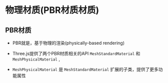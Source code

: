 # 物理材质(PBR材质材质)

## PBR材质

+ PBR就是，基于物理的渲染(physically-based rendering)

+ Three.js提供了两个PBR材质相关的API `MeshStandardMaterial` 和 `MeshPhysicalMaterial` ,
+ `MeshPhysicalMaterial` 是 `MeshStandardMaterial` 扩展的子类，提供了更多功能属性
